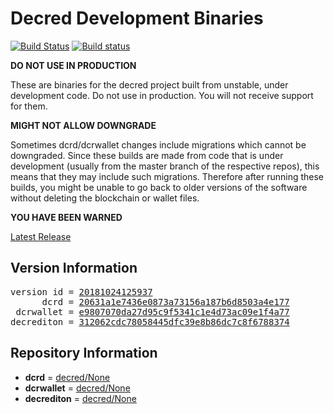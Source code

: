 
# Decred Development Binaries

[![Build Status](https://travis-ci.org/matheusd/decred-weekly-builds.svg?branch=v20181024125937)](https://travis-ci.org/matheusd/decred-weekly-builds) [![Build status](https://ci.appveyor.com/api/projects/status/hncgrnv0xuqb6s3c/branch/master?svg=true)](https://ci.appveyor.com/project/matheusd/decred-weekly-builds/branch/master)


**DO NOT USE IN PRODUCTION**

These are binaries for the decred project built from unstable, under development
code. Do not use in production. You will not receive support for them.

**MIGHT NOT ALLOW DOWNGRADE**

Sometimes dcrd/dcrwallet changes include migrations which cannot be downgraded.
Since these builds are made from code that is under development (usually from
the master branch of the respective repos), this means that they may include such
migrations. Therefore after running these builds, you might be unable to go back
to older versions of the software without deleting the blockchain or wallet
files.

**YOU HAVE BEEN WARNED**

[Latest Release](https://github.com/matheusd/decred-weekly-builds/releases/latest)

## Version Information

<pre>
version id = <a href="https://github.com/matheusd/decred-weekly-builds/releases/tag/v20181024125937">20181024125937</a>
      dcrd = <a href="https://github.com/decred/dcrd/commits/20631a1e7436e0873a73156a187b6d8503a4e177">20631a1e7436e0873a73156a187b6d8503a4e177</a>
 dcrwallet = <a href="https://github.com/decred/dcrwallet/commits/e9807070da27d95c9f5341c1e4d73ac09e1f4a77">e9807070da27d95c9f5341c1e4d73ac09e1f4a77</a>
decrediton = <a href="https://github.com/decred/decrediton/commits/312062cdc78058445dfc39e8b86dc7c8f6788374">312062cdc78058445dfc39e8b86dc7c8f6788374</a>
</pre>

## Repository Information

- **dcrd** = [decred/None](https://github.com/decred/dcrd)
- **dcrwallet** = [decred/None](https://github.com/decred/dcrwallet)
- **decrediton** = [decred/None](https://github.com/decred/decrediton)


